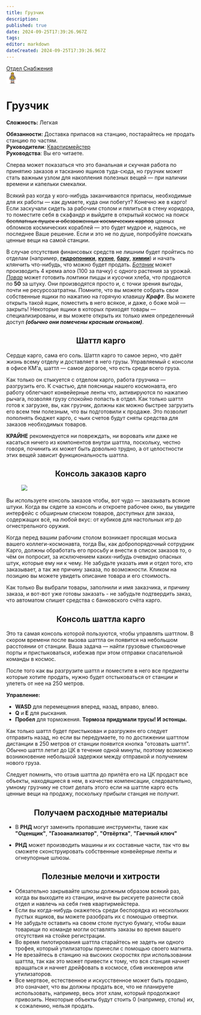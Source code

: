```yaml
---
title: Грузчик
description: 
published: true
date: 2024-09-25T17:39:26.967Z
tags: 
editor: markdown
dateCreated: 2024-09-25T17:39:26.967Z
---
```


<div style="display: flex; justify-content: center;">
<div class="roles-passport cargo">
  <div class="title cargo"><a href="/roles/supplydepartment">Отдел Снабжения</a></div>
  <div>
    <div><div><img src="/roles/loader.png"></div></div>
  <div><div>
    <h1>Грузчик</h1>
    <p><strong>Сложность:</strong> Легкая</p>
    <strong>Обязанности:</strong> Доставка припасов на станцию, постарайтесь не продать станцию по частям.<br>
    <b>Руководители</b>: <a href="/roles/quartermaster">Квартирмейстер </a><br>
    <b>Руководства</b>: Вы его читаете.
  </div></div>
  </div>
</div>
</div>

<p>

Сперва может показаться что это банальная и скучная работа по принятию заказов и тасканию ящиков туда-сюда, но грузчик может стать важным узлом для накопления полезных вещей — при наличии времени и капельки смекалки.

Всякий раз когда у кого-нибудь заканчиваются припасы, необходимые для их работы — как думаете, куда они побегут? Конечно же в карго! Если заскучали сидеть за рабочим столом и пялиться в стену коридора, то поместите себя в скафандр и выйдите в открытый космос на поиск ~~бесплатных пушек и обезвоженных космических карпов~~ ценных обломков космических кораблей — это будет мудрое и, надеюсь, не последнее Ваше решение. Если и это не по душе, попробуйте поискать ценные вещи на самой станции.

В случае отсутствия финансовых средств не лишним будет пройтись по отделам (например, <a href="/ru/guides/hydroponics">**гидропоники**</a>, <a href="/guides/food">**кухне**</a>, <a href="/guides/beverages">**бару**</a>, <a href="/ru/guides/chemistry
">**химии**</a>) и начать клянчить что-нибудь, что можно будет продать. <a href="/roles/botanist">*Ботаник*</a> может производить 4 крема алоэ (100 за пачку) с одного растения за урожай. <a href="/roles/chef">*Повар*</a> может готовить ломтики пиццы и кусочки хлеба, что продаются по **50** за штуку. Они производятся просто и, с точки зрения выгоды, почти не ресурсозатратны. Помните, что вы можете собрать свои собственные ящики по нажатию на горячую клавишу <b>*Крафт*</b>. Вы можете открыть такой ящик, поместить в него всякое, и даже, о боже мой — закрыть! Некоторые ящики в которых приходят товары — специализированы, и вы можете открыть их только имея определенный доступ ***(обычно они помечены красным огоньком)***.

## <center>Шаттл карго<center>

Сердце карго, сама его соль. Шаттл карго то самое зерно, что даёт жизнь всему отделу и доставляет в него грузы. Управляемый с консоли в офисе КМ'а, шаттл — самое дорогое, что есть среди всего груза.

Как только он стыкуется с отделом карго, работа грузчика — разгрузить его. К счастью, для поясницы нашего космонавта, его работу облегчают конвейерные ленты что, активируются по нажатию рычага, позволяя грузу спокойно попасть в отдел. Как только шаттл готов к загрузке, вы, как грузчик, должны как можно быстрее загрузить его всем тем полезным, что вы подготовили к продаже. Это позволит пополнять бюджет карго, с чьих счетов будут сняты средства для заказов необходимых товаров.

**КРАЙНЕ** рекомендуется ни повреждать, ни воровать или даже не касаться ничего из компонентов внутри шаттла, поскольку, честно говоря, починить их может быть довольно трудно, а от целостности этих вещей зависит функциональность шаттла.

## <center>Консоль заказов карго<center>

<figure class="image image-style-align-right"><img src="https://wiki.ss14.su/images/1/1c/Cargo_console.png" width="100"></figure>

Вы используете консоль заказов чтобы, вот чудо — заказывать всякие штуки. Когда вы сядете за консоль и откроете рабочее окно, вы увидите интерфейс с обширным списком товаров, доступных для заказа, содержащих всё, на любой вкус: от кубиков для настольных игр до огнестрельного оружия.

Когда перед вашим рабочим столом возникает просящая моська вашего коллеги-космонавта, тогда Вы, как добропорядочный сотрудник Карго, должны обработать его просьбу и внести в список заказов то, о чём он попросит, за исключением каких-нибудь очевидно опасных штук, которые ему ни к чему. Не забудьте указать имя и отдел того, кто заказывает, а так же причину заказа, по возможности. Кликом на позицию вы можете увидеть описание товара и его стоимость.

Как только Вы выбрали товары, заполнили и имя заказчика, и причину заказа, и вот-вот уже готовы заказать - не забудьте подтвердить заказ, что автоматом спишет средства с банковского счёта карго. 

## <center>Консоль шаттла карго<center>

Это та самая консоль которой пользуются, чтобы управлять шаттлом. В скором времени после вызова шаттла он появится на небольшом расстоянии от станции. Ваша задача — найти грузовые стыковочные порты и пристыковаться, избежав при этом отправки спасательной команды в космос.

После того как вы разгрузите шаттл и поместите в него все предметы которые хотите продать, нужно будет отстыковаться от станции и улететь от нее на 250 метров.

**Управление:**
- <b>WASD</b> для перемещения вперед, назад, вправо, влево.
- <b>Q</b> и <b>E</b> для рыскания.
- <b>Пробел</b> для торможения. **Тормоза придумали трусы! И эстонцы.**

Как только шаттл будет пристыкован и разгружен его следует отправить назад, но если вы передумаете, то по достижении шаттлом дистанции в 250 метров от станции появится кнопка "отозвать шаттл". Обычно шаттл летит до ЦК в течение одной минуты, поэтому возможно возникновение небольшой задержки между отправкой и получением нового груза.

Следует помнить, что отзыв шаттла до прилёта его на ЦК продаст все объекты, находящиеся в нем, в качестве компенсации, следовательно, умному грузчику не стоит делать этого если на шаттле карго есть ценные вещи на продажу, поскольку прибыли станция не получит.

## <center>Получаем расходные материалы<center>

- В **РНД** могут заменить пропавшие инструменты, такие как **"Оценщик"**, **"Газоанализатор"**, **"Отвёртка"**, **"Гаечный ключ"**

- **РНД** может производить машины и их составные части, так что вы сможете сконструировать собственные конвейерные ленты и огнеупорные шлюзы.

## <center>Полезные мелочи и хитрости

- Обязательно закрывайте шлюзы должным образом всякий раз, когда вы выходите из станции, иначе вы рискуете разнести свой отдел и навлечь на себя гнев квартирмейстера.
- Если вы когда-нибудь окажетесь среди беспорядка из нескольких пустых ящиков, вы можете разобрать их с помощью отвертки.
- Не забудьте оставить на своем столе пустую бумагу, чтобы ваши товарищи по команде могли оставлять заказы во время вашего отсутствия на стойке регистрации.
- Во время пилотирования шаттла старайтесь не задеть ни одного трофея, который утилизаторы принесли с помощью своего магнита.
- Не врезайтесь в станцию на высоких скоростях при использовании шаттла, так как это может привести к тому, что вся станция начнет вращаться и начнет дрейфовать в космосе, сбив инженеров или утилизаторов.
- Все мертвое, естественное и искусственное может быть продано, это означает, что вы должны продать все, что не планируете использовать, например, весь этот хлам, который продолжают привозить. Некоторые объекты будут стоить 0 (например, столы) их, к сожалению, нельзя продать.

<div class="table"></div>